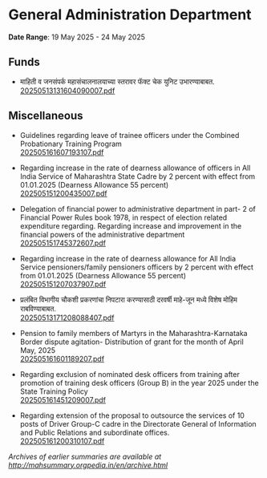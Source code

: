 # General Administration Department

**Date Range**: 19 May 2025 - 24 May 2025


## Funds
- माहिती व जनसंपर्क महासंचालनालयाच्या  स्तरावर फॅक्ट चेक युनिट उभारण्याबाबत.\
  [20250513131604090007.pdf](https://gr.maharashtra.gov.in/Site/Upload/Government%20Resolutions/English/20250513131604090007.pdf)

## Miscellaneous
- Guidelines regarding leave of trainee officers under the Combined Probationary Training Program\
  [202505161607193107.pdf](https://gr.maharashtra.gov.in/Site/Upload/Government%20Resolutions/English/202505161607193107.pdf)

- Regarding increase in the rate of dearness allowance of officers in All India Service of Maharashtra State Cadre by 2 percent with effect from 01.01.2025 (Dearness Allowance 55 percent)\
  [202505151200435007.pdf](https://gr.maharashtra.gov.in/Site/Upload/Government%20Resolutions/English/202505151200435007.pdf)

- Delegation of financial power to administrative department in part- 2 of Financial Power Rules book 1978,  in respect of election related expenditure regarding. Regarding increase and improvement in the financial powers of the administrative department\
  [202505151745372607.pdf](https://gr.maharashtra.gov.in/Site/Upload/Government%20Resolutions/English/202505151745372607.pdf)

- Regarding increase in the rate of dearness allowance for All India Service pensioners/family pensioners officers by 2 percent with effect from 01.01.2025 (Dearness Allowance 55 percent)\
  [202505151207037907.pdf](https://gr.maharashtra.gov.in/Site/Upload/Government%20Resolutions/English/202505151207037907.pdf)

- प्रलंबित विभागीय चौकशी प्रकरणांचा निपटारा करण्यासाठी दरवर्षी माहे-जून मध्ये विशेष मोहिम राबविण्याबाबत.\
  [20250513171208088407.pdf](https://gr.maharashtra.gov.in/Site/Upload/Government%20Resolutions/English/20250513171208088407.pdf)

- Pension to family members of Martyrs in the Maharashtra-Karnataka Border dispute agitation- Distribution of grant for the month of April  May, 2025\
  [202505161601189207.pdf](https://gr.maharashtra.gov.in/Site/Upload/Government%20Resolutions/English/202505161601189207.pdf)

- Regarding exclusion of nominated desk officers from training after promotion of training desk officers (Group B) in the year 2025 under the State Training Policy\
  [202505161451209007.pdf](https://gr.maharashtra.gov.in/Site/Upload/Government%20Resolutions/English/202505161451209007.pdf)

- Regarding extension of the proposal to outsource the services of 10 posts of Driver Group-C cadre in the Directorate General of Information and Public Relations and subordinate offices.\
  [202505161200310107.pdf](https://gr.maharashtra.gov.in/Site/Upload/Government%20Resolutions/English/202505161200310107....pdf)


*Archives of earlier summaries are available at http://mahsummary.orgpedia.in/en/archive.html*